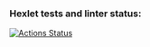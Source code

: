 ### Hexlet tests and linter status:
[![Actions Status](https://github.com/gtrsh/js-async-project-lvl3/workflows/hexlet-check/badge.svg)](https://github.com/gtrsh/js-async-project-lvl3/actions)